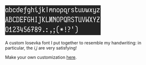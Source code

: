 ![Iosevka Font](./Iosevka.png)

A custom Iosevka font I put together to resemble my handwriting: in particular, the *i,j* are very satisfying!

Make your own customization [here](https://typeof.net/Iosevka/customizer).
